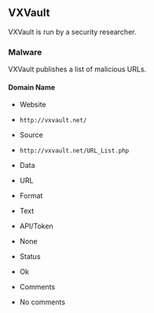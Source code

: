 ## VXVault

VXVault is run by a security researcher.

### Malware

VXVault publishes a list of malicious URLs.

#### Domain Name
>
* Website
 - `http://vxvault.net/`
* Source
 - `http://vxvault.net/URL_List.php`
* Data
 - URL
* Format
 - Text
* API/Token
 - None
* Status
 - Ok
* Comments
 - No comments
